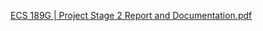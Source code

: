 [ECS 189G | Project Stage 2 Report and Documentation.pdf](https://github.com/kaheechan/MLP_Model/files/14148248/ECS.189G.Project.Stage.2.Report.and.Documentation.pdf)
